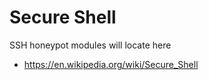 # Secure Shell

SSH honeypot modules will locate here

* <https://en.wikipedia.org/wiki/Secure_Shell>
